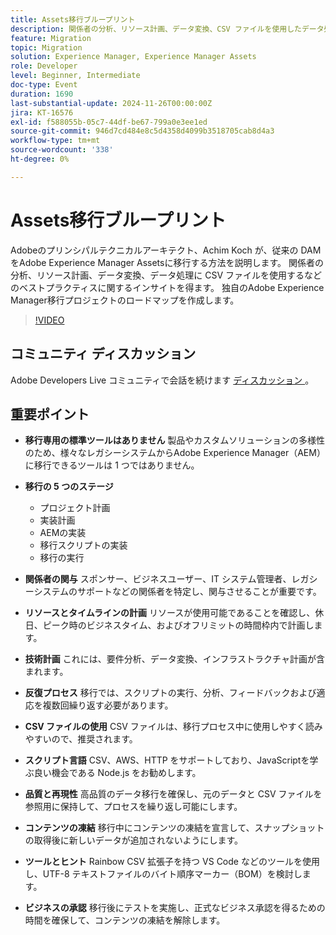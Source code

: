 ```yaml
---
title: Assets移行ブループリント
description: 関係者の分析、リソース計画、データ変換、CSV ファイルを使用したデータ処理などのベストプラクティスなど、Achim Koch のインサイトを活用して従来の DAM をAdobe Experience Manager Assetsに移行する方法について説明します。
feature: Migration
topic: Migration
solution: Experience Manager, Experience Manager Assets
role: Developer
level: Beginner, Intermediate
doc-type: Event
duration: 1690
last-substantial-update: 2024-11-26T00:00:00Z
jira: KT-16576
exl-id: f588055b-05c7-44df-be67-799a0e3ee1ed
source-git-commit: 946d7cd484e8c5d4358d4099b3518705cab8d4a3
workflow-type: tm+mt
source-wordcount: '338'
ht-degree: 0%

---
```


# Assets移行ブループリント

Adobeのプリンシパルテクニカルアーキテクト、Achim Koch が、従来の DAM をAdobe Experience Manager Assetsに移行する方法を説明します。 関係者の分析、リソース計画、データ変換、データ処理に CSV ファイルを使用するなどのベストプラクティスに関するインサイトを得ます。 独自のAdobe Experience Manager移行プロジェクトのロードマップを作成します。

>[!VIDEO](https://video.tv.adobe.com/v/3440403/?learn=on&enablevpops)

## コミュニティ ディスカッション

Adobe Developers Live コミュニティで会話を続けます [ ディスカッション ](https://adobe.ly/4hKHpnF)。

## 重要ポイント

* **移行専用の標準ツールはありません** 製品やカスタムソリューションの多様性のため、様々なレガシーシステムからAdobe Experience Manager（AEM）に移行できるツールは 1 つではありません。

* **移行の 5 つのステージ**

   * プロジェクト計画
   * 実装計画
   * AEMの実装
   * 移行スクリプトの実装
   * 移行の実行

* **関係者の関与** スポンサー、ビジネスユーザー、IT システム管理者、レガシーシステムのサポートなどの関係者を特定し、関与させることが重要です。

* **リソースとタイムラインの計画** リソースが使用可能であることを確認し、休日、ピーク時のビジネスタイム、およびオフリミットの時間枠内で計画します。

* **技術計画** これには、要件分析、データ変換、インフラストラクチャ計画が含まれます。

* **反復プロセス** 移行では、スクリプトの実行、分析、フィードバックおよび適応を複数回繰り返す必要があります。

* **CSV ファイルの使用** CSV ファイルは、移行プロセス中に使用しやすく読みやすいので、推奨されます。

* **スクリプト言語** CSV、AWS、HTTP をサポートしており、JavaScriptを学ぶ良い機会である Node.js をお勧めします。

* **品質と再現性** 高品質のデータ移行を確保し、元のデータと CSV ファイルを参照用に保持して、プロセスを繰り返し可能にします。

* **コンテンツの凍結** 移行中にコンテンツの凍結を宣言して、スナップショットの取得後に新しいデータが追加されないようにします。

* **ツールとヒント** Rainbow CSV 拡張子を持つ VS Code などのツールを使用し、UTF-8 テキストファイルのバイト順序マーカー（BOM）を検討します。

* **ビジネスの承認** 移行後にテストを実施し、正式なビジネス承認を得るための時間を確保して、コンテンツの凍結を解除します。
